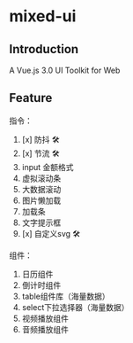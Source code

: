 # mixed-ui

## Introduction

A Vue.js 3.0 UI Toolkit for Web

## Feature

指令：
1. [x] 防抖 🛠️
2. [x] 节流 🛠️
3. input 金额格式
4. 虚拟滚动条
5. 大数据滚动
6. 图片懒加载
7. 加载条
8. 文字提示框
9. [x] 自定义svg 🛠️

组件：
1. 日历组件
2. 倒计时组件
3. table组件库（海量数据）
4. select下拉选择器（海量数据）
5. 视频播放组件
6. 音频播放组件
